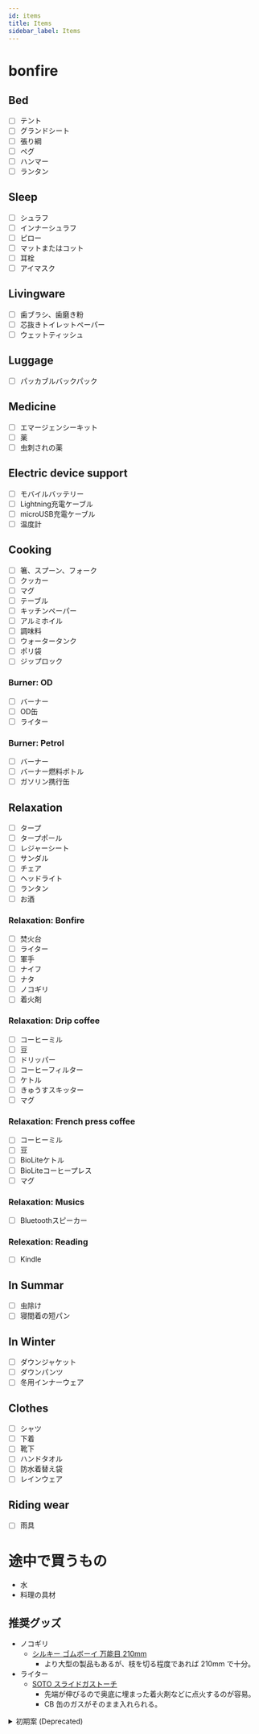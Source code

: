 ```yaml
---
id: items
title: Items
sidebar_label: Items
---
```


# bonfire

## Bed
- [ ] テント
- [ ] グランドシート
- [ ] 張り綱
- [ ] ペグ
- [ ] ハンマー
- [ ] ランタン

## Sleep
- [ ] シュラフ
- [ ] インナーシュラフ
- [ ] ピロー
- [ ] マットまたはコット
- [ ] 耳栓
- [ ] アイマスク

## Livingware
- [ ] 歯ブラシ、歯磨き粉
- [ ] 芯抜きトイレットペーパー
- [ ] ウェットティッシュ

## Luggage
- [ ] パッカブルバックパック

## Medicine
- [ ] エマージェンシーキット
- [ ] 薬
- [ ] 虫刺されの薬

## Electric device support
- [ ] モバイルバッテリー
- [ ] Lightning充電ケーブル
- [ ] microUSB充電ケーブル
- [ ] 温度計

## Cooking
- [ ] 箸、スプーン、フォーク
- [ ] クッカー
- [ ] マグ
- [ ] テーブル
- [ ] キッチンペーパー
- [ ] アルミホイル
- [ ] 調味料
- [ ] ウォータータンク
- [ ] ポリ袋
- [ ] ジップロック

### Burner: OD
- [ ] バーナー
- [ ] OD缶
- [ ] ライター

### Burner: Petrol
- [ ] バーナー
- [ ] バーナー燃料ボトル
- [ ] ガソリン携行缶

## Relaxation
- [ ] タープ
- [ ] タープポール
- [ ] レジャーシート
- [ ] サンダル
- [ ] チェア
- [ ] ヘッドライト
- [ ] ランタン
- [ ] お酒

### Relaxation: Bonfire
- [ ] 焚火台
- [ ] ライター
- [ ] 軍手
- [ ] ナイフ
- [ ] ナタ
- [ ] ノコギリ
- [ ] 着火剤

### Relaxation: Drip coffee
- [ ] コーヒーミル
- [ ] 豆
- [ ] ドリッパー
- [ ] コーヒーフィルター
- [ ] ケトル
- [ ] きゅうすスキッター
- [ ] マグ

### Relaxation: French press coffee
- [ ] コーヒーミル
- [ ] 豆
- [ ] BioLiteケトル
- [ ] BioLiteコーヒープレス
- [ ] マグ

### Relaxation: Musics
- [ ] Bluetoothスピーカー

### Relexation: Reading
- [ ] Kindle

## In Summar
- [ ] 虫除け 
- [ ] 寝間着の短パン

## In Winter
- [ ] ダウンジャケット
- [ ] ダウンパンツ
- [ ] 冬用インナーウェア

## Clothes
- [ ] シャツ
- [ ] 下着
- [ ] 靴下
- [ ] ハンドタオル
- [ ] 防水着替え袋
- [ ] レインウェア

## Riding wear
- [ ] 雨具

# 途中で買うもの

- 水
- 料理の具材

## 推奨グッズ

* ノコギリ
  * [シルキー ゴムボーイ 万能目 210mm](https://www.amazon.co.jp/dp/B000CEAX8S/)
    * より大型の製品もあるが、枝を切る程度であれば 210mm で十分。
* ライター
  * [SOTO スライドガストーチ](https://www.amazon.co.jp/dp/B004WMPFWA/)
    * 先端が伸びるので奥底に埋まった着火剤などに点火するのが容易。
    * CB 缶のガスがそのまま入れられる。

<details>
<summary>初期案 (Deprecated)</summary>
## Must have

* テント
* シュラフ
* マグ

## Better have

* バーナー
* クッカー
* 焚火台
* ナタ / ナイフ / ノコギリ
* 着火剤
* ライター
* 火箸

</details>

